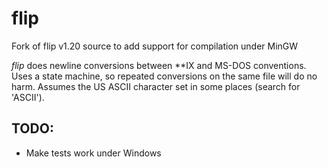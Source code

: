 # flip
Fork of flip v1.20 source to add support for compilation under MinGW


*flip* does newline conversions between **IX and MS-DOS conventions.  Uses a state
machine, so repeated conversions on the same file will do no harm.
Assumes the US ASCII character set in some places (search for 'ASCII').



TODO:
-----
- Make tests work under Windows
